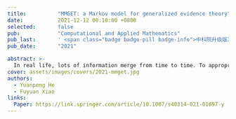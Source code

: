 ```yaml
---
title:          "MMGET: a Markov model for generalized evidence theory"
date:           2021-12-12 00:10:00 +0800
selected:       false
pub:            "Computational and Applied Mathematics"
pub_last:       ' <span class="badge badge-pill badge-info">中科院升级版3区</span> '
pub_date:       "2021"

abstract: >-
  In real life, lots of information merge from time to time. To appropriately describe actual situations in open world, a generalized evidence theory based on Dempster–Shafer evidence theory is designed. However, everything occurs in sequence and owns some underlying relationships with each other which are missing in this theory. To further embody the details of information and better conform to situations of real world, a Markov model is introduced into the generalized evidence theory which helps extract complete information volume from evidence provided. More specially, the Markov model investigates influences on properties of information given which are brought by dynamic process of transitions among different incidents and provides new solutions in evidence combination, distance measure, reliability measure, and certainty measure. Besides, some numerical examples are offered to verify the correctness and rationality of the proposed method in these relevant aspects.
cover: assets/images/covers/2021-mmget.jpg
authors:
  - Yuanpeng He
  - Fuyuan Xiao
links:
  Paper: https://link.springer.com/article/10.1007/s40314-021-01697-y
---
```


